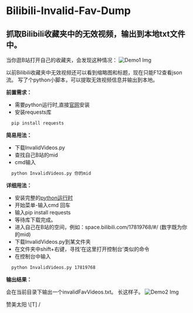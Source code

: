 # Bilibili-Invalid-Fav-Dump
抓取Bilibili收藏夹中的无效视频，输出到本地txt文件中。
-

当你逛B站打开自己的收藏夹，会发现这种情况：
![Demo1 Img]


以前Bilibili收藏夹中无效视频还可以看到缩略图和标题，现在只能F12查看json流。
写了个python小脚本，可以提取无效视频信息并输出到本地。



**前置需求：**
 - 需要python运行时,直接[官网](https://www.python.org/downloads/)安装
 - 安装requests库
```cmd
  pip install requests
```

**简易用法：**
 - 下载InvalidVideos.py
 - 查找自己B站的mid
 - cmd输入
```cmd
  python InvalidVideos.py 你的mid  
```

**详细用法：**
 - 安装完整的[python运行时](https://www.python.org/downloads/)
 - 开始菜单-输入cmd 回车
 - 输入pip install requests
 - 等待库下载完成。
 - 进入自己在B站的空间，例如：space.bilibili.com/17819768/#/ (数字既为你的mid)
 - 下载InvalidVideos.py到某文件夹
 - 在文件夹中shift+右键，寻找‘在这里打开控制台’类似的命令
 - 在控制台中输入
```cmd
  python InvalidVideos.py 17819768
```

**输出结果：**

  会在当前目录下输出一个invalidFavVideos.txt。
  长这样子。
![Demo2 Img]

赞美太阳 \\[T] /



[Demo1 Img]:             https://github.com/yuiwong/Bilibili-Invalid-Fav-Dump/blob/master/misc/p1.PNG
[Demo2 Img]:             https://github.com/yuiwong/Bilibili-Invalid-Fav-Dump/blob/master/misc/p2.PNG
